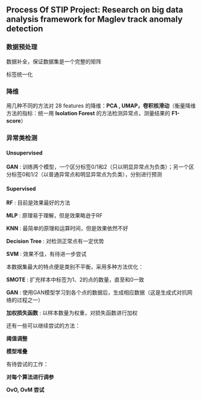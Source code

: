 ## Process Of STIP Project: Research on big data analysis framework for Maglev track anomaly detection



### 数据预处理

数据补全，保证数据集是一个完整的矩阵

标签统一化



### 降维

用几种不同的方法对 28 features 的降维：**PCA , UMAP，卷积核滑动**（衡量降维方法的指标：统一用 **Isolation Forest** 的方法检测异常点，测量结果的 **F1-score**）



### 异常类检测

#### Unsupervised

**GAN** : 训练两个模型，一个区分标签0/1和2（只以明显异常点为负类）；另一个区分标签0和1/2（以普通异常点和明显异常点为负类），分别进行预测

#### Supervised

**RF** :  目前是效果最好的方法

**MLP** :  原理易于理解，但是效果略逊于RF

**KNN** :  最简单的原理和运算时间，但是效果依然不好

**Decision Tree** :  对检测正常点有一定优势

**SVM** :  效果不佳，有待进一步尝试



本数据集最大的特点便是类别不平衡，采用多种方法优化：

**SMOTE** : 扩充样本中标签为1、2的点的数量，直至和0一致

**GAN** : 使用GAN模型学习到各个点的数据后，生成相应数据（这是生成式对抗网络的过程之一）

**加权损失函数** : 以样本数量为权重，对损失函数进行加权



还有一些可以继续尝试的方法：

**阈值调整**

**模型堆叠**



有待尝试的工作：

**对每个算法进行调参**

**OvO, OvM 尝试**



